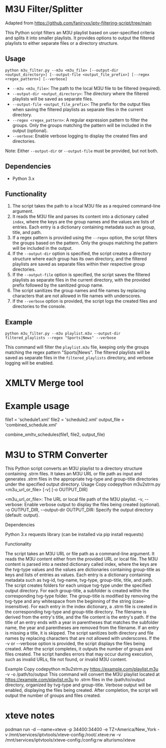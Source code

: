 # M3U Filter/Splitter
Adapted from https://github.com/faniryxx/iptv-filtering-script/tree/main

This Python script filters an M3U playlist based on user-specified criteria and splits it into smaller playlists. It provides options to output the filtered playlists to either separate files or a directory structure.

## Usage

```
python m3u_filter.py --m3u <m3u_file> [--output-dir <output_directory>] [--output-file <output_file_prefix>] [--regex <regex_pattern>] [--verbose]
```

- `--m3u <m3u_file>`: The path to the local M3U file to be filtered (required).
- `--output-dir <output_directory>`: The directory where the filtered playlists will be saved as separate files.
- `--output-file <output_file_prefix>`: The prefix for the output files when saving the filtered playlists as separate files in the current directory.
- `--regex <regex_pattern>`: A regular expression pattern to filter the groups. Only the groups matching the pattern will be included in the output (optional).
- `--verbose`: Enable verbose logging to display the created files and directories.

Note: Either `--output-dir` or `--output-file` must be provided, but not both.

## Dependencies

- Python 3.x

## Functionality

1. The script takes the path to a local M3U file as a required command-line argument.
2. It reads the M3U file and parses its content into a dictionary called `index`, where the keys are the group names and the values are lists of entries. Each entry is a dictionary containing metadata such as group, title, and path.
3. If a regex pattern is provided using the `--regex` option, the script filters the groups based on the pattern. Only the groups matching the pattern will be included in the output.
4. If the `--output-dir` option is specified, the script creates a directory structure where each group has its own directory, and the filtered playlists are saved as separate files within their respective group directories.
5. If the `--output-file` option is specified, the script saves the filtered playlists as separate files in the current directory, with the provided prefix followed by the sanitized group name.
6. The script sanitizes the group names and file names by replacing characters that are not allowed in file names with underscores.
7. If the `--verbose` option is provided, the script logs the created files and directories to the console.

## Example

```
python m3u_filter.py --m3u playlist.m3u --output-dir filtered_playlists --regex "Sports|News" --verbose
```

This command will filter the `playlist.m3u` file, keeping only the groups matching the regex pattern "Sports|News". The filtered playlists will be saved as separate files in the `filtered_playlists` directory, and verbose logging will be enabled.

# XMLTV Merge tool

# Example usage
file1 = 'schedule1.xml'
file2 = 'schedule2.xml'
output_file = 'combined_schedule.xml'

combine_xmltv_schedules(file1, file2, output_file)

# M3U to STRM Converter

This Python script converts an M3U playlist to a directory structure containing .strm files. It takes an M3U URL or file path as input and generates .strm files in the appropriate tvg-type and group-title directories under the specified output directory.
Usage
Copy codepython m3u2strm.py <m3u_url_or_file> [-v] [-o OUTPUT_DIR]

<m3u_url_or_file>: The URL or local file path of the M3U playlist.
-v, --verbose: Enable verbose output to display the files being created (optional).
-o OUTPUT_DIR, --output-dir OUTPUT_DIR: Specify the output directory (default: output).

Dependencies

Python 3.x
requests library (can be installed via pip install requests)

Functionality

The script takes an M3U URL or file path as a command-line argument.
It reads the M3U content either from the provided URL or local file.
The M3U content is parsed into a nested dictionary called index, where the keys are the tvg-type values and the values are dictionaries containing group-title as keys and lists of entries as values. Each entry is a dictionary containing metadata such as tvg-id, tvg-name, tvg-type, group-title, title, and path.
The script creates folders for each unique tvg-type under the specified output directory.
For each group-title, a subfolder is created within the corresponding tvg-type folder. The group-title is modified by removing the tvg-type and any whitespace from the beginning of the string (case-insensitive).
For each entry in the index dictionary, a .strm file is created in the corresponding tvg-type and group-title directory. The filename is derived from the entry's title, and the file content is the entry's path.
If the title of an entry ends with a year in parentheses that matches the subfolder name, the year and parentheses are removed from the filename.
If an entry is missing a title, it is skipped.
The script sanitizes both directory and file names by replacing characters that are not allowed with underscores.
If the -v or --verbose option is provided, the script displays the files being created.
After the script completes, it outputs the number of groups and files created.
The script handles errors that may occur during execution, such as invalid URLs, file not found, or invalid M3U content.

Example
Copy codepython m3u2strm.py https://example.com/playlist.m3u -v -o /path/to/output
This command will convert the M3U playlist located at https://example.com/playlist.m3u to .strm files in the /path/to/output directory, organized by tvg-type and group-title. Verbose output will be enabled, displaying the files being created. After completion, the script will output the number of groups and files created.

# xteve notes

podman run -d --name=xteve -p 34400:34400 -e TZ=America/New_York -v /mnt/services/iptvtools/xteve-config:/root/.xteve:rw -v /mnt/services/iptvtools/xteve-config:/config:rw alturismo/xteve